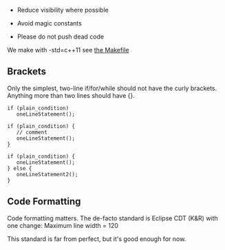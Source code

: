 * Reduce visibility where possible

* Avoid magic constants

* Please do not push dead code

We make with -std=c++11 see [the Makefile](https://github.com/rusefi/rusefi/blob/master/firmware/Makefile)

## Brackets

Only the simplest, two-line if/for/while should not have the curly brackets. Anything more than two lines should have {}.

```
if (plain_condition)
   oneLineStatement();

if (plain_condition) {
   // comment
   oneLineStatement();
}

if (plain_condition) {
   oneLineStatement();
} else {
   oneLineStatement2();
}
```

## Code Formatting

Code formatting matters. The de-facto standard is Eclipse CDT (K&R) with one change: Maximum line width = 120

This standard is far from perfect, but it's good enough for now.
